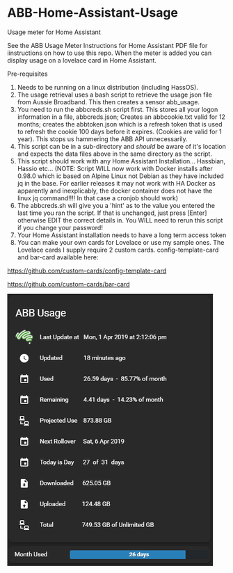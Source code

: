 # ABB-Home-Assistant-Usage
Usage meter for Home Assistant

See the ABB Usage Meter Instructions for Home Assistant PDF file for iinstructions on how to use this repo. When the meter is added you can display usage on a lovelace card in Home Assistant.

Pre-requisites
1.	Needs to be running on a linux distribution (including HassOS).
2.	The usage retrieval uses a bash script to retrieve the usage json file from Aussie Broadband. This then creates a sensor abb_usage.
3.  You need to run the abbcreds.sh script first. This stores all your logon information in a file, abbcreds.json; Creates an abbcookie.txt valid for 12 months; creates the abbtoken.json which is a refresh token that is used to refresh the cookie 100 days before it expires. (Cookies are valid for 1 year). This stops us hammering the ABB API unnecessarily.
4.  This script can be in a sub-directory and *should* be aware of it's location and expects the data files above in the same directory as the script.
5.  This script should work with any Home Assistant Installation... Hassbian, Hassio etc... (NOTE: Script WILL now work with Docker installs after 0.98.0 which ic based on Alpine Linux not Debian as they have included jq in the base. For earlier releases it may not work with HA Docker as apparently and inexplicably, the docker container does not have the linux jq command!!!! In that case a cronjob should work)
6.  The abbcreds.sh will give you a 'hint' as to the value you entered the last time you ran the script. If that is unchanged, just press [Enter] otherwise EDIT the correct details in. You WILL need to rerun this script if you change your password!
7.	Your Home Assistant installation needs to have a long term access token
8.	You can make your own cards for Lovelace or use my sample ones. The Lovelace cards I supply require 2 custom cards. 
config-template-card and bar-card available here:

https://github.com/custom-cards/config-template-card

https://github.com/custom-cards/bar-card

![Lovelace Usage](lovelaceCapture.PNG) 
